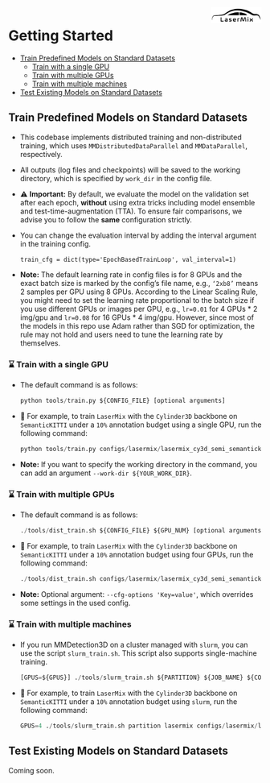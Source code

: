 <img src="../docs/figs/logo.png" align="right" width="20%">

# Getting Started
- [Train Predefined Models on Standard Datasets](#train-predefined-models-on-standard-datasets)
  - [Train with a single GPU](#hourglass-train-with-a-single-gpu)
  - [Train with multiple GPUs](#hourglass-train-with-multiple-gpus)
  - [Train with multiple machines](#hourglass-train-with-multiple-machines)
- [Test Existing Models on Standard Datasets](#test-existing-models-on-standard-datasets)


## Train Predefined Models on Standard Datasets

- This codebase implements distributed training and non-distributed training, which uses `MMDistributedDataParallel` and `MMDataParallel`, respectively.

- All outputs (log files and checkpoints) will be saved to the working directory, which is specified by `work_dir` in the config file.

- :warning: **Important:** By default, we evaluate the model on the validation set after each epoch, **without** using extra tricks including model ensemble and test-time-augmentation (TTA). To ensure fair comparisons, we advise you to follow the **same** configuration strictly.

- You can change the evaluation interval by adding the interval argument in the training config.
  ```Shell
  train_cfg = dict(type='EpochBasedTrainLoop', val_interval=1)
  ```
- **Note:** The default learning rate in config files is for 8 GPUs and the exact batch size is marked by the config’s file name, e.g., `‘2xb8’` means 2 samples per GPU using 8 GPUs. According to the Linear Scaling Rule, you might need to set the learning rate proportional to the batch size if you use different GPUs or images per GPU, e.g., `lr=0.01` for 4 GPUs * 2 img/gpu and `lr=0.08` for 16 GPUs * 4 img/gpu. However, since most of the models in this repo use Adam rather than SGD for optimization, the rule may not hold and users need to tune the learning rate by themselves.

### :hourglass: Train with a single GPU
- The default command is as follows:
  ```python
  python tools/train.py ${CONFIG_FILE} [optional arguments]
  ```

- :memo: For example, to train `LaserMix` with the `Cylinder3D` backbone on `SemanticKITTI` under a `10%` annotation budget using a single GPU, run the following command:
  ```python
  python tools/train.py configs/lasermix/lasermix_cy3d_semi_semantickitti_10.py
  ```
- **Note:** If you want to specify the working directory in the command, you can add an argument `--work-dir ${YOUR_WORK_DIR}`.


### :hourglass: Train with multiple GPUs
- The default command is as follows:
  ```python
  ./tools/dist_train.sh ${CONFIG_FILE} ${GPU_NUM} [optional arguments]
  ```
- :memo: For example, to train `LaserMix` with the `Cylinder3D` backbone on `SemanticKITTI` under a `10%` annotation budget using four GPUs, run the following command:
  ```python
  ./tools/dist_train.sh configs/lasermix/lasermix_cy3d_semi_semantickitti_10.py 4
  ```
- **Note:** Optional argument: `--cfg-options 'Key=value'`, which overrides some settings in the used config.


### :hourglass: Train with multiple machines
- If you run MMDetection3D on a cluster managed with `slurm`, you can use the script `slurm_train.sh`. This script also supports single-machine training.
  ```python
  [GPUS=${GPUS}] ./tools/slurm_train.sh ${PARTITION} ${JOB_NAME} ${CONFIG_FILE} ${WORK_DIR}
  ```

- :memo: For example, to train `LaserMix` with the `Cylinder3D` backbone on `SemanticKITTI` under a `10%` annotation budget using `slurm`, run the following command:
  ```python
  GPUS=4 ./tools/slurm_train.sh partition lasermix configs/lasermix/lasermix_cy3d_semi_semantickitti_10.py /logs/semi/semantickitti/lasermix_cy3d_10
  ```

## Test Existing Models on Standard Datasets
Coming soon.
